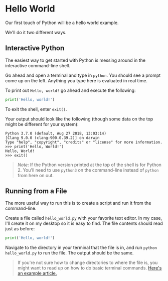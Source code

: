 # Hello World

Our first touch of Python will be a hello world example.

We'll do it two different ways.

## Interactive Python

The easiest way to get started with Python is messing around in the
interactive command-line shell.

Go ahead and open a terminal and type in `python`. You should see a prompt come
up on the left. Anything you type here is evaluated in real time.

To print out `Hello, world!` go ahead and execute the following:

```python
print('Hello, world!')
```

To exit the shell, enter `exit()`.

Your output should look like the following (though some data on the top might
be different for your system):

```text
Python 3.7.0 (default, Aug 27 2018, 13:03:14)
[Clang 9.0.0 (clang-900.0.39.2)] on darwin
Type "help", "copyright", "credits" or "license" for more information.
>>> print('Hello, World!')
Hello, World!
>>> exit()
```

> *Note*: If the Python version printed at the top of the shell is for
> Python 2. You'll need to use `python3` on the command-line instead of
> `python` from here on out.

## Running from a File

The more useful way to run this is to create a script and run it from the
command-line.

Create a file called `hello_world.py` with your favorite text editor. In my
case, I'll create it on my desktop so it is easy to find. The file contents
should read just as before:

```python
print('Hello, world!')
```

Navigate to the directory in your terminal that the file is in, and run
`python hello_world.py` to run the file. The output should be the same.

> If you're not sure how to change directories to where the file is, you might
> want to read up on how to do basic terminal commands.
> [Here's an example article.](https://lifehacker.com/5633909/who-needs-a-mouse-learn-to-use-the-command-line-for-almost-anything)
